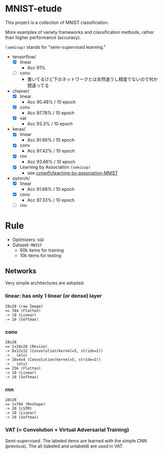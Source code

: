 # MNIST-etude

This project is a collection of MNIST classification.

More examples of variety frameworks and classification methods, rather than higher performance (accuracy).

`(semisup)` stands for "semi-supervised learning."

- tensorflow/
    - [x] linear
        - Acc 91%
    - [ ] conv
        - 書いてるけど下のネットワークとは全然違うし精度でないので何か間違ってる
- chainer/
    - [x] linear
        - Acc 90.48% / 10 epoch
    - [x] conv
        - Acc 97.78% / 10 epoch
    - [x] vat
        - Acc 93.3% / 10 epoch
- keras/
    - [x] linear
        - Acc 91.66% / 10 epoch
    - [x] conv
        - Acc 97.42% / 10 epoch
    - [x] rnn
        - Acc 93.66% / 10 epoch
    - [x] Learning by Association `(semisup)`
        - see [cympfh/learning-by-association-MNIST](https://github.com/cympfh/learning-by-association-MNIST)
- pytorch/
    - [x] linear
        - Acc 91.68% / 10 epoch
    - [x] conv
        - Acc 97.33% / 10 epoch
    - [ ] rnn

# Rule

- Optimizers: `SGD`
- Dataset: `MNIST`
    - 60k items for training
    - 10k items for testing

## Networks

Very simple architectures are adopted.

### linear: has only 1 linear (or dense) layer

```
28x28 (raw Image)
== 784 (Flatten)
-> 10 (Linear)
-> 10 (Softmax)
```

### conv

```
28x28
== 1x28x28 (Resize)
-> 8x12x12 (Convolution(kernel=5, stride=2))
-> _ (elu)
-> 16x4x4 (Convolution(kernel=5, stride=2))
-> _ (elu)
== 256 (Flatten)
-> 10 (Linear)
-> 10 (Softmax)
```

### rnn

```
28x28
== 1x784 (Reshape)
-> 20 (LSTM)
-> 10 (Linear)
-> 10 (Softmax)
```

### VAT (= Convolution + Virtual Adversarial Training)

Semi-supervised.
The labeled items are learned with the simple CNN (previous).
The all (labeled and unlabeld) are used in VAT.

